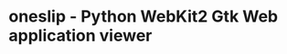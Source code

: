 oneslip - Python WebKit2 Gtk Web application viewer
===================================================